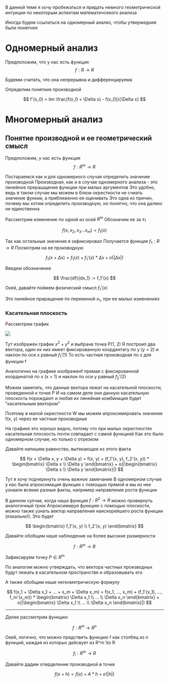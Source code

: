 В данной теме я хочу пробежаться и придать немного геометрической интуиции по некоторым аспектам математичсекого анализа

Иногда будем ссылаться на одномерный анализ, чтобы утвержедния были понятнее


# Одномерный анализ

Предположим, что у нас есть функция 
$$
f:R \to R
$$


Будемм считать, что она непрерывна и дифференцируема 


Определим понятние производной

$$
f'(x_0) = lim \frac{f(x_0 + \Delta x) - f(x_0)}{\Delta x}
$$






# Многомерный анализ

## Понятие производной и ее геометрический смысл
Предположим, у нас есть функция
$$
f: R^m \to R
$$

Постараемся как и для одномерного случая определить значение производной
Производная, как и в случае одномерного анализа - это линейное прерашщение функции при малых аргументов
Это удобно, ведь в таком случае мы можем в близи окрестности не счиать значение функии, а приближенно ее оценивать
Это одна из причин, почему мы хотим определить производную, но понятно, что она далеко не единственна


Рассмотрим изменение по одной из осей $R^m$
Обозначим ее за $x_1$

$$
f(x, x_2, x_3 ... x_m) = f_1(x)
$$

Так как остальные значения я зафиксировал
Получается функция $f_1: R \to R$
Посмотрим на ее производную


$$
f_1(x + \Delta x) = f_1(x) + f_1'(x) * \Delta x + o(|\Delta x|)
$$


Введем обозначение

$$
\frac{df}{dx_1} := f_1'(x)
$$

Окей, давайте поймем физический смысл $f_1'(x)$

Это линейное приращение по перемнной $x_1$, при ее малых изменениях


### Касательная плоскость

Рассмотрим график

![](graph.gif)

Тут изображен график $x^2 + y^2$ и выбрана точка P(1, 2)
Я построил два вектора, один их них имеет фиксированную координтату по y (y = 2) и наклон по оси x равный $f_1'(1)$
То есть частная производная по x для функции f

Аналогично на графике изображенf прямая с фиксированной координатой по x (x = 1) и наклон по оси y равный $f_2'(2)$

Можем заметить, что данные вектора лежат на касательной плоскости, проведенной к точке P
И на самом деле они данную касательную плоскость порождают
и любая их линейная комбинация будет "касательным вектором"


Поэтому в малой окрестности W мы можем апроксимировать значение
f(x, y) через ее частные производные

На графике это хорошо видно, потому что при малых окрестностях касательная плоскость почти совпадает с самой функцией
Как это было одномерном случае, но только с отрезком

Давайте напишем равенство, вытекающее из этого факта

$$
f(x + \Delta x, y + \Delta y) = f(x, y) + (f_1'(x, y), f_2'(x, y)) * \begin{bmatrix} \Delta x \\ \Delta y \end{bmatrix} + o(|\begin{bmatrix} \Delta x \\ \Delta y \end{bmatrix}|)
$$


Тут я хочу подчеркнуть очень важное замечание
В одномерном случае у нас была апроксимация функции с помощью прямой и мы из нее узнаали всякие разные факты, например направление роста функции

В данном сулчае, когда наша функция $f: R^2 \to R$ можно провернуть аналогичный трюк
Апроксимируя функцию с помощью плоскости, можно также узнать вектор направления наискорейшего роста функции (локально!). Это будет

$$
\begin{bmatrix} f_1'(x, y) \\ f_2'(x, y) \end{bmatrix}
$$


Давайте обобщим наше наблюдение на более высокие размерности

$$
f: R^m \to R
$$

Зафиксируем точку $P \in R^m$

По аналогии можно утверждать, что вектора частных производных будут лежать в касательном пространстве и образовывать его

А также обобщим наше негеометрическую формулу

$$
f(x_1 + \Delta x_1 + ... + x_m + \Delta x_m) = f(x_1, ..., x_m) + (f_1'(x_1), ..., f_m'(x_m)) * \begin{bmatrix} \Delta x_1 \\ ... \\ \Delta x_n \end{bmatrix} + o(|\begin{bmatrix} \Delta x_1 \\ ... \\ \Delta x_n \end{bmatrix}|)
$$

---


Далее рассмотрим функцию

$$
f: R^m \to R^n
$$

Окей, логично, что можно предствить функцию f как столбец из n функций, каждая из которых дейсвует из R^m \to R

$$
f_i: R^m \to R
$$



Давайте дадим оперделение производной в точке

$$
f(x + h) = f(x) + A * h + o(|h|) 
$$